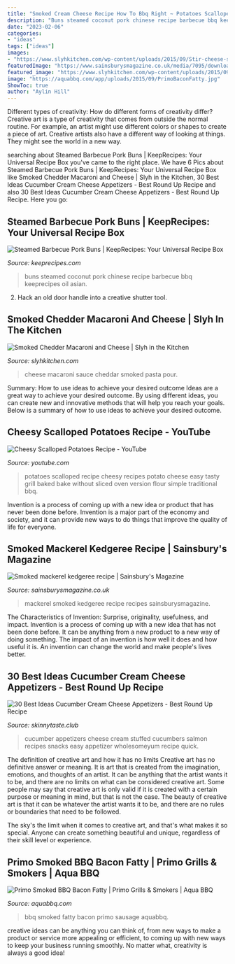 ```yaml
---
title: "Smoked Cream Cheese Recipe How To Bbq Right ~ Potatoes Scalloped Recipe Cheesy Recipes Potato Cheese Easy Tasty Grill Baked Bake Without Sliced Oven Version Flour Simple Traditional Bbq"
description: "Buns steamed coconut pork chinese recipe barbecue bbq keeprecipes oil asian"
date: "2023-02-06"
categories:
- "ideas"
tags: ["ideas"]
images:
- "https://www.slyhkitchen.com/wp-content/uploads/2015/09/Stir-cheese-sauce-and-macaroni.jpg"
featuredImage: "https://www.sainsburysmagazine.co.uk/media/7095/download/Smoked-mackerel-kedgeree.jpg?v=1"
featured_image: "https://www.slyhkitchen.com/wp-content/uploads/2015/09/Stir-cheese-sauce-and-macaroni.jpg"
image: "https://aquabbq.com/app/uploads/2015/09/PrimoBaconFatty.jpg"
ShowToc: true
author: "Aylin Hill"
---
```



Different types of creativity: How do different forms of creativity differ?
Creative art is a type of creativity that comes from outside the normal routine. For example, an artist might use different colors or shapes to create a piece of art. Creative artists also have a different way of looking at things. They might see the world in a new way.

	

		
searching about Steamed Barbecue Pork Buns | KeepRecipes: Your Universal Recipe Box you've came to the right place. We have 6 Pics about Steamed Barbecue Pork Buns | KeepRecipes: Your Universal Recipe Box like Smoked Chedder Macaroni and Cheese | Slyh in the Kitchen, 30 Best Ideas Cucumber Cream Cheese Appetizers - Best Round Up Recipe and also 30 Best Ideas Cucumber Cream Cheese Appetizers - Best Round Up Recipe. Here you go:
		
    
## Steamed Barbecue Pork Buns | KeepRecipes: Your Universal Recipe Box

<img loading=lazy src="https://keeprecipes.com/sites/keeprecipes/files/187043_1419118052_0.jpg" onerror="this.onerror=null;this.src='https://tse4.mm.bing.net/th?id=OIP.ePHTKSTXLNIxd0t2_20cgwHaFj&amp;pid=15.1';" alt="Steamed Barbecue Pork Buns | KeepRecipes: Your Universal Recipe Box">

_Source: keeprecipes.com_

>buns steamed coconut pork chinese recipe barbecue bbq keeprecipes oil asian. 

	

2. Hack an old door handle into a creative shutter tool.

    
## Smoked Chedder Macaroni And Cheese | Slyh In The Kitchen

<img loading=lazy src="https://www.slyhkitchen.com/wp-content/uploads/2015/09/Stir-cheese-sauce-and-macaroni.jpg" onerror="this.onerror=null;this.src='https://tse1.mm.bing.net/th?id=OIP.0wPNASBOsTiwFmXMrRLvDgHaLH&amp;pid=15.1';" alt="Smoked Chedder Macaroni and Cheese | Slyh in the Kitchen">

_Source: slyhkitchen.com_

>cheese macaroni sauce cheddar smoked pasta pour. 

	

Summary: How to use ideas to achieve your desired outcome
Ideas are a great way to achieve your desired outcome. By using different ideas, you can create new and innovative methods that will help you reach your goals. Below is a summary of how to use ideas to achieve your desired outcome.

    
## Cheesy Scalloped Potatoes Recipe - YouTube

<img loading=lazy src="http://i.ytimg.com/vi/F_X08IejW40/maxresdefault.jpg" onerror="this.onerror=null;this.src='https://tse4.mm.bing.net/th?id=OIP.T8K14CRNhWjgPv_XnCqgAQHaEK&amp;pid=15.1';" alt="Cheesy Scalloped Potatoes Recipe - YouTube">

_Source: youtube.com_

>potatoes scalloped recipe cheesy recipes potato cheese easy tasty grill baked bake without sliced oven version flour simple traditional bbq. 

	

Invention is a process of coming up with a new idea or product that has never been done before. Invention is a major part of the economy and society, and it can provide new ways to do things that improve the quality of life for everyone.

    
## Smoked Mackerel Kedgeree Recipe | Sainsbury&#039;s Magazine

<img loading=lazy src="https://www.sainsburysmagazine.co.uk/media/7095/download/Smoked-mackerel-kedgeree.jpg?v=1" onerror="this.onerror=null;this.src='https://tse3.mm.bing.net/th?id=OIP.mGb13U3oOUiqjFa9kQY7hAHaJr&amp;pid=15.1';" alt="Smoked mackerel kedgeree recipe | Sainsbury&#039;s Magazine">

_Source: sainsburysmagazine.co.uk_

>mackerel smoked kedgeree recipe recipes sainsburysmagazine. 

	

The Characteristics of Invention: Surprise, originality, usefulness, and impact.
Invention is a process of coming up with a new idea that has not been done before. It can be anything from a new product to a new way of doing something. The impact of an invention is how well it does and how useful it is. An invention can change the world and make people's lives better.

    
## 30 Best Ideas Cucumber Cream Cheese Appetizers - Best Round Up Recipe

<img loading=lazy src="https://skinnytaste.club/wp-content/uploads/2019/09/cucumber-cream-cheese-appetizers-new-salmon-stuffed-cucumbers-appetizers-with-cream-cheese-of-cucumber-cream-cheese-appetizers.jpg" onerror="this.onerror=null;this.src='https://tse4.mm.bing.net/th?id=OIP.IZlpX6MnJMNL8crroKE1GAHaLG&amp;pid=15.1';" alt="30 Best Ideas Cucumber Cream Cheese Appetizers - Best Round Up Recipe">

_Source: skinnytaste.club_

>cucumber appetizers cheese cream stuffed cucumbers salmon recipes snacks easy appetizer wholesomeyum recipe quick. 

	

The definition of creative art and how it has no limits
Creative art has no definitive answer or meaning. It is art that is created from the imagination, emotions, and thoughts of an artist. It can be anything that the artist wants it to be, and there are no limits on what can be considered creative art.
Some people may say that creative art is only valid if it is created with a certain purpose or meaning in mind, but that is not the case. The beauty of creative art is that it can be whatever the artist wants it to be, and there are no rules or boundaries that need to be followed.

The sky's the limit when it comes to creative art, and that's what makes it so special. Anyone can create something beautiful and unique, regardless of their skill level or experience.

    
## Primo Smoked BBQ Bacon Fatty | Primo Grills &amp; Smokers | Aqua BBQ

<img loading=lazy src="https://aquabbq.com/app/uploads/2015/09/PrimoBaconFatty.jpg" onerror="this.onerror=null;this.src='https://tse2.mm.bing.net/th?id=OIP.eCwcVCx4NqQYa42VCZqGNgHaE6&amp;pid=15.1';" alt="Primo Smoked BBQ Bacon Fatty | Primo Grills &amp; Smokers | Aqua BBQ">

_Source: aquabbq.com_

>bbq smoked fatty bacon primo sausage aquabbq. 

	

creative ideas can be anything you can think of, from new ways to make a product or service more appealing or efficient, to coming up with new ways to keep your business running smoothly. No matter what, creativity is always a good idea!

